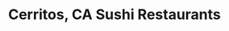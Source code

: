 ---
layout: city
title: Cerritos, CA Sushi Restaurants
permalink: /california/cerritos/
stateAbbr: CA
stateName: California
cityName: Cerritos
---